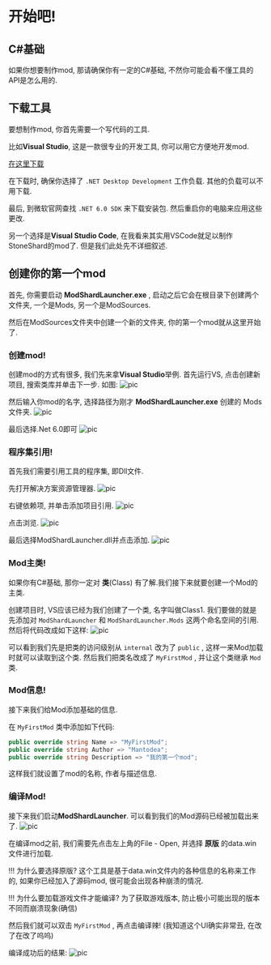 # 开始吧!

## C#基础

如果你想要制作mod, 那请确保你有一定的C#基础, 不然你可能会看不懂工具的API是怎么用的.

## 下载工具

要想制作mod, 你首先需要一个写代码的工具.

比如**Visual Studio**, 这是一款很专业的开发工具, 你可以用它方便地开发mod.

[在这里下载](https://visualstudio.microsoft.com/)

在下载时, 确保你选择了 `.NET Desktop Development` 工作负载. 其他的负载可以不用下载.

最后, 到微软官网查找 `.NET 6.0 SDK` 来下载安装包. 然后重启你的电脑来应用这些更改.

另一个选择是**Visual Studio Code**, 在我看来其实用VSCode就足以制作StoneShard的mod了. 但是我们此处先不详细叙述.

## 创建你的第一个mod

首先, 你需要启动 **ModShardLauncher.exe** , 启动之后它会在根目录下创建两个文件夹,
一个是Mods, 另一个是ModSources.

然后在ModSources文件夹中创建一个新的文件夹, 你的第一个mod就从这里开始了.

### 创建mod!

创建mod的方式有很多, 我们先来拿**Visual Studio**举例.
首先运行VS, 点击创建新项目, 搜索类库并单击下一步. 如图: 
![pic](../img/create_project_0.png)

然后输入你mod的名字, 选择路径为刚才 **ModShardLauncher.exe** 创建的 Mods 文件夹.
![pic](../img/create_project_1.png)

最后选择.Net 6.0即可
![pic](../img/create_project_2.png)

### 程序集引用!

首先我们需要引用工具的程序集, 即Dll文件.

先打开解决方案资源管理器.
![pic](../img/mod_0.png)

右键依赖项, 并单击添加项目引用.
![pic](../img/mod_1.png)

点击浏览.
![pic](../img/mod_2.png)

最后选择ModShardLauncher.dll并点击添加.
![pic](../img/mod_3.png)

### Mod主类!

如果你有C#基础, 那你一定对 **类**(Class) 有了解.我们接下来就要创建一个Mod的主类.

创建项目时, VS应该已经为我们创建了一个类, 名字叫做Class1. 我们要做的就是先添加对 `ModShardLauncher` 和 `ModShardLauncher.Mods` 这两个命名空间的引用. 然后将代码改成如下这样:
![pic](../img/class_0.png)

可以看到我们先是把类的访问级别从 `internal` 改为了 `public` , 这样一来Mod加载时就可以读取到这个类. 然后我们把类名改成了 `MyFirstMod` , 并让这个类继承 `Mod` 类.

### Mod信息!

接下来我们给Mod添加基础的信息.

在 `MyFirstMod` 类中添加如下代码:
```C#
public override string Name => "MyFirstMod";
public override string Author => "Mantodea";
public override string Description => "我的第一个mod";
```
这样我们就设置了mod的名称, 作者与描述信息.

### 编译Mod!

接下来我们启动**ModShardLauncher**.  可以看到我们的Mod源码已经被加载出来了.
![pic](../img/compile_0.png)

在编译mod之前, 我们需要先点击左上角的File - Open, 并选择 **原版** 的data.win文件进行加载.

!!! 为什么要选择原版?
    这个工具是基于data.win文件内的各种信息的名称来工作的, 如果你已经加入了源码mod, 很可能会出现各种崩溃的情况.

!!! 为什么要加载游戏文件才能编译?
    为了获取游戏版本, 防止极小可能出现的版本不同而崩溃现象(确信)

然后我们就可以双击 `MyFirstMod` , 再点击编译辣! (我知道这个UI确实非常丑, 在改了在改了呜呜)

编译成功后的结果: 
![pic](../img/compile_1.png)